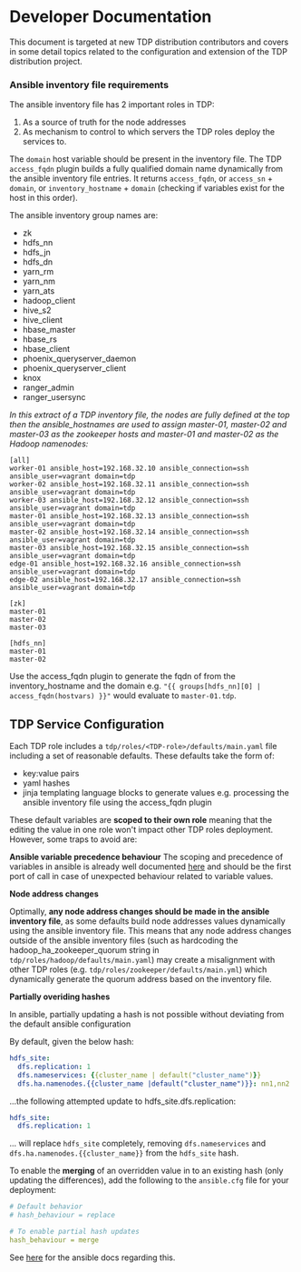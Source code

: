 # Developer Documentation

This document is targeted at new TDP distribution contributors and covers in some detail topics related to the configuration and extension of the TDP distribution project.

### Ansible inventory file requirements

The ansible inventory file has 2 important roles in TDP:

1. As a source of truth for the node addresses
2. As mechanism to control to which servers the TDP roles deploy the services to.

The `domain` host variable should be present in the inventory file. The TDP `access_fqdn` plugin builds a fully qualified domain name dynamically from the ansible inventory file entries. It returns `access_fqdn`, or `access_sn` + `domain`, or `inventory_hostname` + `domain` (checking if variables exist for the host in this order).

The ansible inventory group names are:

- zk
- hdfs_nn
- hdfs_jn
- hdfs_dn
- yarn_rm
- yarn_nm
- yarn_ats
- hadoop_client
- hive_s2
- hive_client
- hbase_master
- hbase_rs
- hbase_client
- phoenix_queryserver_daemon
- phoenix_queryserver_client
- knox
- ranger_admin
- ranger_usersync

*In this extract of a TDP inventory file, the nodes are fully defined at the top then the ansible_hostnames are used to assign master-01, master-02 and master-03 as the zookeeper hosts and master-01 and master-02 as the Hadoop namenodes:*

```
[all]
worker-01 ansible_host=192.168.32.10 ansible_connection=ssh ansible_user=vagrant domain=tdp
worker-02 ansible_host=192.168.32.11 ansible_connection=ssh ansible_user=vagrant domain=tdp
worker-03 ansible_host=192.168.32.12 ansible_connection=ssh ansible_user=vagrant domain=tdp
master-01 ansible_host=192.168.32.13 ansible_connection=ssh ansible_user=vagrant domain=tdp
master-02 ansible_host=192.168.32.14 ansible_connection=ssh ansible_user=vagrant domain=tdp
master-03 ansible_host=192.168.32.15 ansible_connection=ssh ansible_user=vagrant domain=tdp
edge-01 ansible_host=192.168.32.16 ansible_connection=ssh ansible_user=vagrant domain=tdp
edge-02 ansible_host=192.168.32.17 ansible_connection=ssh ansible_user=vagrant domain=tdp

[zk]
master-01
master-02
master-03

[hdfs_nn]
master-01
master-02
```

Use the access_fqdn plugin to generate the fqdn of from the inventory_hostname and the domain e.g. `"{{ groups[hdfs_nn][0] | access_fqdn(hostvars) }}"` would evaluate to `master-01.tdp`. 

## TDP Service Configuration

Each TDP role includes a `tdp/roles/<TDP-role>/defaults/main.yaml` file including a set of reasonable defaults. These defaults take the form of:

- key:value pairs
- yaml hashes
- jinja templating language blocks to generate values e.g. processing the ansible inventory file using the access_fqdn plugin

These default variables are **scoped to their own role** meaning that the editing the value in one role won't impact other TDP roles deployment. However, some traps to avoid are:

**Ansible variable precedence behaviour**
The scoping and precedence of variables in ansible is already well documented [here](https://docs.ansible.com/ansible/latest/user_guide/playbooks_variables.html) and should be the first port of call in case of unexpected behaviour related to variable values.


**Node address changes**

Optimally, **any node address changes should be made in the ansible inventory file**, as some defaults build node addresses values dynamically using the ansible inventory file. This means that any node address changes outside of the ansible inventory files (such as hardcoding the hadoop_ha_zookeeper_quorum string in `tdp/roles/hadoop/defaults/main.yaml`) may create a misalignment with other TDP roles (e.g. `tdp/roles/zookeeper/defaults/main.yml`) which dynamically generate the quorum address based on the inventory file.

**Partially overiding hashes**

In ansible, partially updating a hash is not possible without deviating from the default ansible configuration

By default, given the below hash:

```yaml
hdfs_site:
  dfs.replication: 1
  dfs.nameservices: {{cluster_name | default("cluster_name")}}
  dfs.ha.namenodes.{{cluster_name |default("cluster_name")}}: nn1,nn2
```

...the following attempted update to hdfs_site.dfs.replication:

```yaml
hdfs_site:
  dfs.replication: 1
```

... will replace `hdfs_site` completely, removing `dfs.nameservices` and `dfs.ha.namenodes.{{cluster_name}}` from the `hdfs_site` hash.

To enable the **merging** of an overridden value in to an existing hash (only updating the differences), add the following to the `ansible.cfg` file for your deployment:

```yaml
# Default behavior
# hash_behaviour = replace

# To enable partial hash updates
hash_behaviour = merge
```

See [here](https://docs.ansible.com/ansible/2.4/intro_configuration.html#id112) for the ansible docs regarding this.
